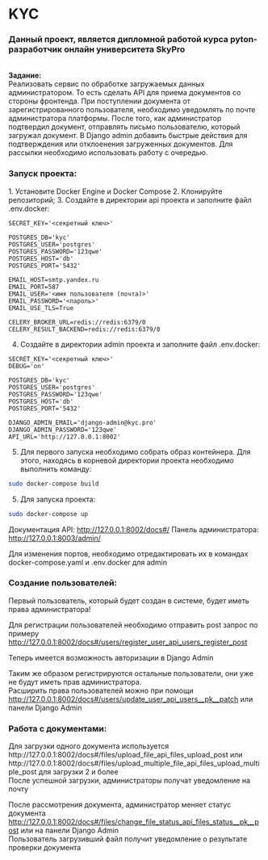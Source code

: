 # KYC
<h3>Данный проект, является дипломной работой курса pyton-разработчик онлайн университета SkyPro</h3></br>
<b>Задание:</b></br>
Реализовать сервис по обработке загружаемых данных администратором. То есть сделать API для приема документов со стороны фронтенда. При поступлении документа от зарегистрированного пользователя, необходимо уведомлять по почте администратора платформы. После того, как администратор подтвердил документ, отправлять письмо пользователю, который загружал документ. В Django admin добавить быстрые действия для подтверждения или отклоенения загруженных документов. Для рассылки необходимо использовать работу с очередью.

<h3>Запуск проекта:</h3>
1. Установите Docker Engine и Docker Compose
2. Клонируйте репозиторий;
3. Создайте в директории api проекта и заполните файл .env.docker:

```
SECRET_KEY='<секретный ключ>'

POSTGRES_DB='kyc'
POSTGRES_USER='postgres'
POSTGRES_PASSWORD='123qwe'
POSTGRES_HOST='db'
POSTGRES_PORT='5432'

EMAIL_HOST=smtp.yandex.ru
EMAIL_PORT=587
EMAIL_USER='<имя пользователя (почта)>'
EMAIL_PASSWORD='<пароль>'
EMAIL_USE_TLS=True

CELERY_BROKER_URL=redis://redis:6379/0
CELERY_RESULT_BACKEND=redis://redis:6379/0
```

4. Создайте в директории admin проекта и заполните файл .env.docker:

```
SECRET_KEY='<секретный ключ>'
DEBUG='on'

POSTGRES_DB='kyc'
POSTGRES_USER='postgres'
POSTGRES_PASSWORD='123qwe'
POSTGRES_HOST='db'
POSTGRES_PORT='5432'

DJANGO_ADMIN_EMAIL='django-admin@kyc.pro'
DJANGO_ADMIN_PASSWORD='123qwe'
API_URL='http://127.0.0.1:8002'
```
5. Для первого запуска необходимо собрать образ контейнера. Для этого, находясь в корневой директории проекта
необходимо выполнить команду:

```bash
sudo docker-compose build
```

5. Для запуска проекта:

```bash
sudo docker-compose up
```

Документация API: http://127.0.0.1:8002/docs#/
Панель администратора: http://127.0.0.1:8003/admin/

Для изменения портов, необходимо отредактировать их в командах docker-compose.yaml и .env.docker для admin

<h3>Создание пользователей:</h3>
Первый пользователь, который будет создан в системе, будет иметь права администратора!<br/>

Для регистрации пользователей необходимо отправить post запрос по примеру http://127.0.0.1:8002/docs#/users/register_user_api_users_register_post<br/>

Теперь имеется возможность авторизации в Django Admin<br/>

Таким же образом регистрируются остальные пользователи, они уже не будут иметь прав администратора.<br/>
Расширить права пользователей можно при помощи http://127.0.0.1:8002/docs#/users/update_user_api_users__pk__patch или панели Django Admin

<h3>Работа с документами:</h3>
Для загрузки одного документа используется http://127.0.0.1:8002/docs#/files/upload_file_api_files_upload_post 
или http://127.0.0.1:8002/docs#/files/upload_multiple_file_api_files_upload_multiple_post для загрузки 2 и более
<br/>
После успешной загрузки, администраторы получат уведомление на почту
<br/>

После рассмотрения документа, администратор меняет статус документа http://127.0.0.1:8002/docs#/files/change_file_status_api_files_status__pk__post или на панели Django Admin
<br/>
Пользователь загрузивший файл получит уведомление о результате проверки документа